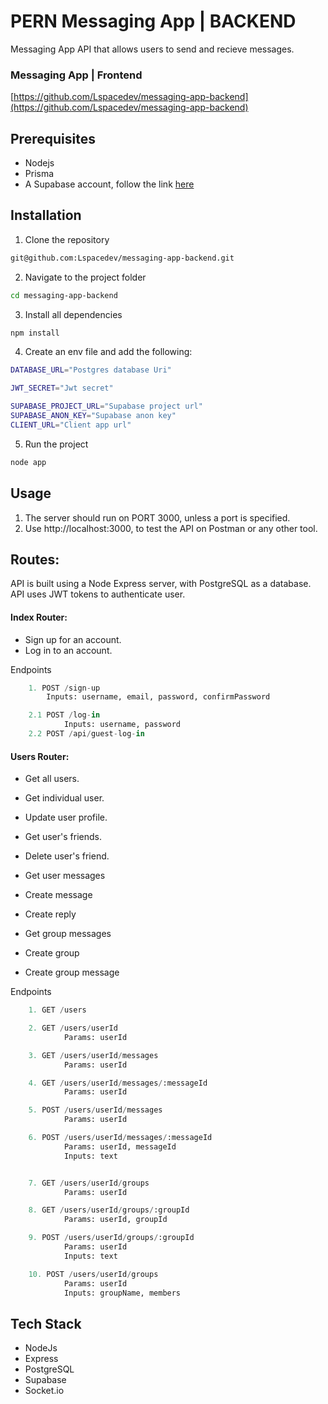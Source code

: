 # PERN Messaging App | BACKEND

Messaging App API that allows users to send and recieve messages.

### Messaging App | Frontend

[https://github.com/Lspacedev/messaging-app-backend](https://github.com/Lspacedev/messaging-app-backend)

## Prerequisites

- Nodejs
- Prisma
- A Supabase account, follow the link [here](https://supabase.com/)

## Installation

1. Clone the repository

```bash
git@github.com:Lspacedev/messaging-app-backend.git
```

2. Navigate to the project folder

```bash
cd messaging-app-backend
```

3.  Install all dependencies

```bash
npm install
```

4. Create an env file and add the following:

```bash
DATABASE_URL="Postgres database Uri"

JWT_SECRET="Jwt secret"

SUPABASE_PROJECT_URL="Supabase project url"
SUPABASE_ANON_KEY="Supabase anon key"
CLIENT_URL="Client app url"

```

5. Run the project

```bash
node app
```

## Usage

1. The server should run on PORT 3000, unless a port is specified.
2. Use http://localhost:3000, to test the API on Postman or any other tool.

## Routes:

API is built using a Node Express server, with PostgreSQL as a database.
API uses JWT tokens to authenticate user.

#### Index Router:

- Sign up for an account.
- Log in to an account.

Endpoints

```python
    1. POST /sign-up
        Inputs: username, email, password, confirmPassword

    2.1 POST /log-in
            Inputs: username, password
    2.2 POST /api/guest-log-in

```

#### Users Router:

- Get all users.
- Get individual user.
- Update user profile.
- Get user's friends.
- Delete user's friend.

- Get user messages
- Create message
- Create reply

- Get group messages
- Create group
- Create group message

Endpoints

```python
    1. GET /users

    2. GET /users/userId
            Params: userId

    3. GET /users/userId/messages
            Params: userId

    4. GET /users/userId/messages/:messageId
            Params: userId

    5. POST /users/userId/messages
            Params: userId

    6. POST /users/userId/messages/:messageId
            Params: userId, messageId
            Inputs: text


    7. GET /users/userId/groups
            Params: userId

    8. GET /users/userId/groups/:groupId
            Params: userId, groupId

    9. POST /users/userId/groups/:groupId
            Params: userId
            Inputs: text

    10. POST /users/userId/groups
            Params: userId
            Inputs: groupName, members


```

## Tech Stack

- NodeJs
- Express
- PostgreSQL
- Supabase
- Socket.io
